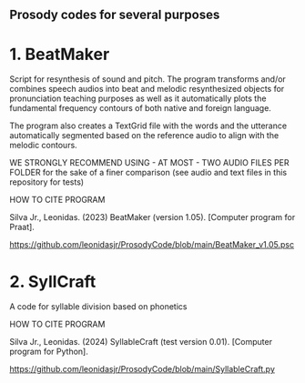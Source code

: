 ## Prosody codes for several purposes

# 1.  BeatMaker

Script for resynthesis of sound and pitch. The program transforms and/or combines speech audios into beat 
and melodic resynthesized objects for pronunciation teaching purposes as well as it automatically plots the fundamental frequency contours of both native and foreign language.

The program also creates a TextGrid file with the words and the utterance automatically segmented based on the reference audio to align with the melodic contours.

WE STRONGLY RECOMMEND USING - AT MOST - TWO AUDIO FILES PER FOLDER for the sake of a finer comparison (see audio and text files in this repository for tests)

HOW TO CITE PROGRAM

Silva Jr., Leonidas. (2023) BeatMaker (version 1.05). [Computer program for Praat].

https://github.com/leonidasjr/ProsodyCode/blob/main/BeatMaker_v1.05.psc

# 2. SyllCraft

A code for syllable division based on phonetics

HOW TO CITE PROGRAM

Silva Jr., Leonidas. (2024) SyllableCraft (test version 0.01). [Computer program for Python].

https://github.com/leonidasjr/ProsodyCode/blob/main/SyllableCraft.py
